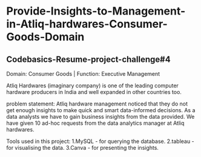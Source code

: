# Provide-Insights-to-Management-in-Atliq-hardwares-Consumer-Goods-Domain
## Codebasics-Resume-project-challenge#4

 Domain:  Consumer Goods | Function: Executive Management
 
 Atliq Hardwares (imaginary company) is one of the leading computer hardware producers in India and well expanded in other countries too.
 
problem statement: Atliq hardware management noticed that they do not get enough insights to make quick and smart data-informed decisions.
 As a data analysts we have to gain business insights from the data provided.
 We have given 10 ad-hoc requests from the data analytics manager at Atliq hardwares.
 

Tools used in this project:
1.MySQL - for querying the database.
2.tableau - for visualising the data.
3.Canva - for presenting the insights.
